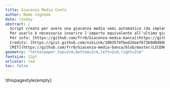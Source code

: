 ```yaml
---
title: Giacenza Media Conto
author: Nome Cognome
date: \today
abstract: |
  Script creato per avere una giacenza media semi automatica (da implementare) in quanto la banca in questione sembra non fornirla.
  Per usarlo è necessario inserire l'importo equivalente all'ultimo giorno dell'anno precedente a quello su cui sarà calcolata la giacenza media e ogni singola operazione in entrata e uscita dell'anno seguente nel file "movimenti.csv" rispettando il formato (es. se serve per l'anno 2021, inserire importo relativo al 31/12/2020, reperibile da questo file dell'anno precedente, e tutti i movimenti del 2021). Per generare questo file è necessario compilare il programma con "make" nella directory comprendente i vari file e avere installati nel pc i seguenti programmi: Python3 e Pandoc.  
  Per info: [https://github.com/frr0/Giacenza-media-banca](https://github.com/frr0/Giacenza-media-banca)  
  Credits: [https://gist.github.com/nikiink/1003574fbed2daef673b9d0d88818fe6](https://gist.github.com/nikiink/1003574fbed2daef673b9d0d88818fe6)  
  [MIT](https://github.com/frr0/Giacenza-media-banca/blob/master/LICENCE) License Copyright (c) Year 2022 [Francesco Ranellucci](https://frr0.github.io/)
geometry: "letterpaper,top=2cm,bottom=2cm,left=2cm,right=2cm"
fontsize: 12pt
urlcolor: red
toc: false
---
```

\thispagestyle{empty}

